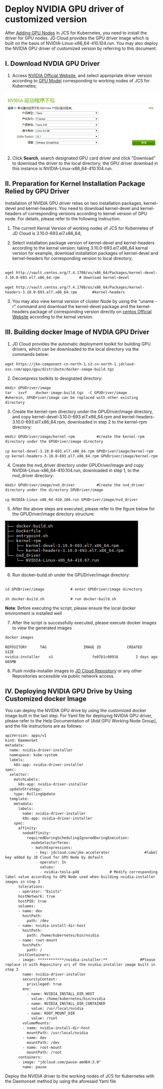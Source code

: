 
# Deploy NVIDIA GPU driver of customized version

After [Adding GPU Nodes](https://docs.jdcloud.com/en/jcs-for-kubernetes/add-gpu) in JCS for Kubernetes, you need to install the driver for GPU nodes. JD Cloud provides the GPU driver image which is built on the basis of NVIDIA-Linux-x86_64-410.104.run. You may also deploy the NVIDIA GPU driver of customized version by referring to this document.

 ## I. Download NVDIA GPU Driver
 
 1. Access [NVIDIA Official Website](https://www.nvidia.com/Download/index.aspx?lang=cn), and select appropriate driver version according to [GPU Model](https://docs.jdcloud.com/en/virtual-machines/instance-type-family#user-content-6) corresponding to working nodes of JCS for Kubernetes;

 ![选择GPU驱动](../../../../image/Elastic-Compute/JCS-for-Kubernetes/GPUdriver.png)

 2. Click **Search**, search designated GPU card driver and click "Download" to download the driver to the local directory; the GPU driver download in this instance is NVIDIA-Linux-x86_64-410.104.run.

## II. Preparation for Kernel Installation Package Relied by GPU Driver

Installation of NVIDIA GPU driver relies on two installation packages, kernel-devel and kernel-headers. You need to download kernel-devel and kernel-headers of corresponding versions according to kernel version of GPU node. For details, please refer to the following instruction.

1. The current Kernal Version of working nodes of JCS for Kubernetes of JD Cloud is 3.10.0-693.el7.x86_64;

2. Select installation package version of kernel-devel and kernel-headers according to the kernal version; taking 3.10.0-693.el7.x86_64 kernal version for example, download installation packages of kernel-devel and kernel-headers for corresponding version to local directory;

```

wget http://vault.centos.org/7.4.1708/os/x86_64/Packages/kernel-devel-3.10.0-693.el7.x86_64.rpm         # download kernel-devel

wget http://vault.centos.org/7.4.1708/os/x86_64/Packages/kernel-headers-3.10.0-693.el7.x86_64.rpm       #kernel-headers

```

3. You may also view kernal version of cluster Node by using the "uname -r" command and download the kernel-devel package and the kernel-headers package of corresponding version directly on [centos Official Website](http://vault.centos.org/) according to the kernal version.

## III. Building docker Image of NVDIA GPU Driver

1. JD Cloud provides the automatic deployment toolkit for building GPU drivers, which can be downloaded to the local directory via the commands below:

`
wget https://jke-component-cn-north-1.s3.cn-north-1.jdcloud-oss.com/apps/gpu/distribute/docker-image-build.tgz
`

2. Decompress toolkits to designated directory:

```
mkdir GPUDriver/image
tar   zxvf    docker-image-build.tgz  -C GPUDriver/image            #wherein, GPUDriver/image can be replaced with other existing directory

```

3. Create the kernel-rpm directory under the GPUDriver/image directory, and copy kernel-devel-3.10.0-693.el7.x86_64.rpm and kernel-headers-3.10.0-693.el7.x86_64.rpm, downloaded in step 2 to the kernel-rpm directory:

```
mkdir GPUDriver/image/kernel-rpm          #create the kernel-rpm directory under the GPUDriver/image directory

cp kernel-devel-3.10.0-693.el7.x86_64.rpm GPUDriver/image/kernel-rpm            
cp kernel-headers-3.10.0-693.el7.x86_64.rpm GPUDriver/image/kernel-rpm
```

4. Create the nvd_driver directory under GPUDriver/image and copy NVIDIA-Linux-x86_64-410.104.run, downloaded in step 1, to the nvd_driver directory:

```
mkdir GPUDriver/image/nvd_driver          #Create the nvd_driver directory under the directory GPUDriver/image

cp NVIDIA-Linux-x86_64-410.104.run GPUDriver/image/nvd_driver      
```

5. After the above steps are executed, please refer to the figure below for the GPUDriver/image directory structure:

![目录结构参考](../../../../image/Elastic-Compute/JCS-for-Kubernetes/direxample.png)

6. Run docker-build.sh under the GPUDriver/image directory:

```

cd GPUDriver/image            # enter GPUDriver/image directory

sh docker-build.sh            # run docker-build.sh
```
**Note**: Before executing the script, please ensure the local docker environment is installed well

7. After the script is successfully executed, please execute docker images to view the generated images

```
docker images

REPOSITORY      TAG                 IMAGE ID            CREATED             SIZE
nvidia-installer    v1                  fe07b1c60916        2 days ago          665MB

```
8. Push nvidia-installer images to [JD Cloud Repository](https://docs.jdcloud.com/en/container-registry/benefits) or any other Repositories accessible via public network access.

## IV. Deploying NVIDIA GPU Drive by Using Customized docker Image

You can deploy the NVIDIA GPU drive by using the customized docker image built in the last step. For Yaml file for deploying NVIDIA GPU driver, please refer to the Help Documentation of [Add GPU Working Node Group], and the file instructions are as follows:

```
apiVersion: apps/v1
kind: DaemonSet
metadata:
  name: nvidia-driver-installer
  namespace: kube-system
  labels:
    k8s-app: nvidia-driver-installer
spec:
  selector:
    matchLabels:
      k8s-app: nvidia-driver-installer
  updateStrategy:
    type: RollingUpdate
  template:
    metadata:
      labels:
        name: nvidia-driver-installer
        k8s-app: nvidia-driver-installer
    spec:
      affinity:
        nodeAffinity:
          requiredDuringSchedulingIgnoredDuringExecution:
            nodeSelectorTerms: 
            - matchExpressions:
              - key: jdcloud.com/jke-accelerator                #label key added by JD Cloud for GPU Node by default
                operator: In
                values: 
                - nvidia-tesla-p40              # Modify corresponding label value according to GPU Node used when building nvidia-installer images in step 3
      tolerations:
      - operator: "Exists"
      hostNetwork: true
      hostPID: true
      volumes:
      - name: dev
        hostPath:
          path: /dev
      - name: nvidia-install-dir-host
        hostPath:
          path: /home/kubernetes/bin/nvidia
      - name: root-mount
        hostPath:
          path: /
      initContainers:
      - image: ************/nvidia-installer:**               #Please replace it with Repository uri of the nvidia-installer image built in step 3 
        name: nvidia-driver-installer
        securityContext:
          privileged: true
        env:
          - name: NVIDIA_INSTALL_DIR_HOST
            value: /home/kubernetes/bin/nvidia
          - name: NVIDIA_INSTALL_DIR_CONTAINER
            value: /usr/local/nvidia
          - name: ROOT_MOUNT_DIR
            value: /root
        volumeMounts:
        - name: nvidia-install-dir-host
          mountPath: /usr/local/nvidia
        - name: dev
          mountPath: /dev
        - name: root-mount
          mountPath: /root
      containers:
      - image: "jdcloud.com/pause-amd64:3.0"
        name: pause
```

Deploy the NVIDIA driver to the working nodes of JCS for Kubernetes with the Daemonset method by using the aforesaid Yaml file
